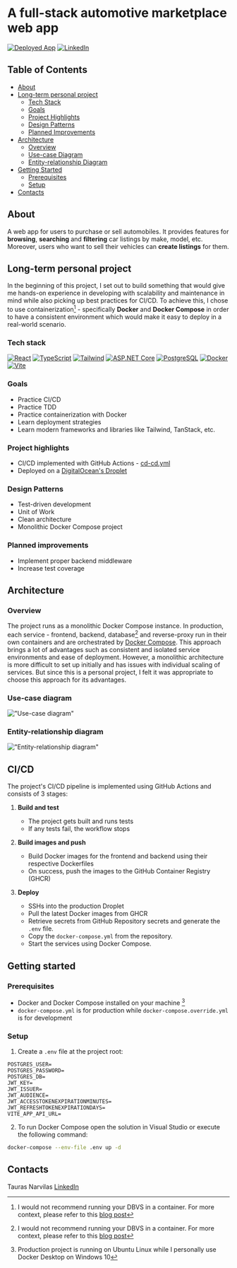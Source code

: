 # A full-stack automotive marketplace web app

[![Deployed App][deployed-app-shield]][deployed-app-url]
[![LinkedIn][linkedin-shield]][linkedin-url]

## Table of Contents

- [About](#about)
- [Long-term personal project](#long-term-personal-project)
  - [Tech Stack](#tech-stack)
  - [Goals](#goals)
  - [Project Highlights](#project-highlights)
  - [Design Patterns](#design-patterns)
  - [Planned Improvements](#planned-improvements)
- [Architecture](#architecture)
  - [Overview](#overview)
  - [Use-case Diagram](#use-case-diagram)
  - [Entity-relationship Diagram](#entity-relationship-diagram)
- [Getting Started](#getting-started)
  - [Prerequisites](#prerequisites)
  - [Setup](#setup)
- [Contacts](#contacts)

## About

A web app for users to purchase or sell automobiles. It provides features for **browsing**, **searching** and **filtering** car listings by make, model, etc. Moreover, users who want to sell their vehicles can **create listings** for them.

## Long-term personal project

In the beginning of this project, I set out to build something that would give me hands-on experience in developing with scalability and maintenance in mind while also picking up best practices for CI/CD. To achieve this, I chose to use containerization[^1] - specifically **Docker** and **Docker Compose** in order to have a consistent environment which would make it easy to deploy in a real-world scenario.

### Tech stack

[![React][React.js]][React-url]
[![TypeScript][TypeScript]][TypeScript-url]
[![Tailwind][tailwindcss]][Tailwind-url]
[![ASP.NET Core][ASP.NET Core]][ASP.NET-Core-url]
[![PostgreSQL][PostgreSQL]][PostgreSQL-url]
[![Docker][Docker]][Docker-url]
[![Vite][Vite]][vite-url]

### Goals

- Practice CI/CD
- Practice TDD
- Practice containerization with Docker
- Learn deployment strategies
- Learn modern frameworks and libraries like Tailwind, TanStack, etc.

### Project highlights

- CI/CD implemented with GitHub Actions - [cd-cd.yml](/.github/workflows/ci-cd.yml)
- Deployed on a [DigitalOcean's Droplet](https://www.digitalocean.com/products/droplets)

### Design Patterns

- Test-driven development
- Unit of Work
- Clean architecture
- Monolithic Docker Compose project

### Planned improvements

- Implement proper backend middleware
- Increase test coverage

## Architecture

### Overview
The project runs as a monolithic Docker Compose instance. In production, each service - frontend, backend, database[^1] and reverse-proxy run in their own containers and are orchestrated by [Docker Compose](/docker-compose.yml). This approach brings a lot of advantages such as consistent and isolated service environments and ease of deployment. However, a monolithic architecture is more difficult to set up initially and has issues with individual scaling of services. But since this is a personal project, I felt it was appropriate to choose this approach for its advantages.

### Use-case diagram

!["Use-case diagram"](docs/diagrams/images/use-cases.drawio.svg)

### Entity-relationship diagram

!["Entity-relationship diagram"](docs/diagrams/images/entity-relationship-diagram.drawio.svg)

## CI/CD

The project's CI/CD pipeline is implemented using GitHub Actions and consists of 3 stages:

1. **Build and test**
    - The project gets built and runs tests
    - If any tests fail, the workflow stops

2. **Build images and push**
    - Build Docker images for the frontend and backend using their respective Dockerfiles
    - On success, push the images to the GitHub Container Registry (GHCR)

3. **Deploy**
    - SSHs into the production Droplet
    - Pull the latest Docker images from GHCR
    - Retrieve secrets from GitHub Repository secrets and generate the `.env` file.
    - Copy the `docker-compose.yml` from the repository.
    - Start the services using Docker Compose.

## Getting started

### Prerequisites

- Docker and Docker Compose installed on your machine [^2]
- `docker-compose.yml` is for production while `docker-compose.override.yml` is for development

### Setup

1. Create a `.env` file at the project root:

```dotenv
POSTGRES_USER=
POSTGRES_PASSWORD=
POSTGRES_DB=
JWT_KEY=
JWT_ISSUER=
JWT_AUDIENCE=
JWT_ACCESSTOKENEXPIRATIONMINUTES=
JWT_REFRESHTOKENEXPIRATIONDAYS=
VITE_APP_API_URL=
```

2. To run Docker Compose open the solution in Visual Studio or execute the following command:

```sh
docker-compose --env-file .env up -d
```

## Contacts

Tauras Narvilas
[LinkedIn](https://www.linkedin.com/in/tauras-narvilas/)

[^1]: I would not recommend running your DBVS in a container. For more context, please refer to this [blog post](https://pigsty.io/blog/db/pg-in-docker/)  
[^2]: Production project is running on Ubuntu Linux while I personally use Docker Desktop on Windows 10

[deployed-app-shield]: https://img.shields.io/badge/-Deployed_App-black.svg?style=for-the-badge&logo=linkedin&colorB=555
[deployed-app-url]: https://automotive-marketplace.taurasbear.me
[linkedin-shield]: https://img.shields.io/badge/-LinkedIn-black.svg?style=for-the-badge&logo=linkedin&colorB=555
[linkedin-url]: https://www.linkedin.com/in/tauras-narvilas/
[React.js]: https://img.shields.io/badge/React-20232A?style=for-the-badge&logo=react&logoColor=61DAFB
[React-url]: https://reactjs.org/
[TypeScript]: https://img.shields.io/badge/TypeScript-20232A?style=for-the-badge&logo=typescript&logoColor=3178C6
[TypeScript-url]: https://www.typescriptlang.org/
[ASP.NET Core]: https://img.shields.io/badge/ASP.NET_Core-20232A?style=for-the-badge&logo=.net&logoColor=512BD4
[ASP.NET-Core-url]: https://dotnet.microsoft.com/en-us/apps/aspnet
[PostgreSQL]: https://img.shields.io/badge/PostgreSQL-20232A?style=for-the-badge&logo=postgresql&logoColor=3178C6
[PostgreSQL-url]: https://www.postgresql.org/
[Docker]: https://img.shields.io/badge/Docker-20232A?style=for-the-badge&logo=docker&logoColor=2496ED
[Docker-url]: https://www.docker.com/
[tailwindcss]: https://img.shields.io/badge/tailwind-20232A?style=for-the-badge&logo=tailwindcss&logoColor=06B6D4
[Tailwind-url]: https://tailwindcss.com/
[Vite]: https://img.shields.io/badge/Vite-20232A?style=for-the-badge&logo=vite&logoColor=646CFF
[vite-url]: https://vite.dev/